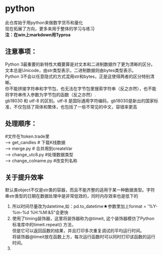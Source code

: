# python
此仓库始于用python来做数字货币和量化  
现在拓展了方向，更多来用于整体的学习与练习  
**注：在win上markdown用Typroa**

## 注意事项：
Python 3最重要的新特性大概要算是对文本和二进制数据作了更为清晰的区分。文本总是Unicode，由str类型表示，二进制数据则由bytes类型表示。  
Python 3不会以任意隐式的方式混用str和bytes，正是这使得两者的区分特别清晰。  
你不能拼接字符串和字节包，也无法在字节包里搜索字符串（反之亦然），也不能将字符串传入参数为字节包的函数（反之亦然）.  
gb18030 和 utf-8 的区别。utf-8 是国际通用字符编码，gb18030是新出的国家标准，不仅包括了简体和繁体，也包括了一些不常见的中文，容错率更高


## 处理顺序：
#文件在1token.trade里  
--> get_candles # 下载K线数据  
--> merge.py # 合并用到createVar  
--> change_utc8.py #处理数据类型  
--> change_colname.py #改变列名称  

## 关于提升效率
默认类object不仅是str类的容器，而且不能齐整的适用于某一种数据类型。字符串str类型的日期在数据处理中是非常低效的，同时内存效率也是低下的  
1. 所以时间尽量改为datetime,如：pd.to_datetime★参数里加上format = '%Y-%m-%d %H:%M:&S"会更快
2. 使用了timing装饰器，这里将装饰器称为@timeit, 这个装饰器模仿了Python标准库中的timeit.repeat() 方法，  
   但是它可以返回函数的结果，并且打印多次重复调试的平均运行时间。  
   将装饰器@timeit放在函数上方，每次运行函数时可以同时打印该函数的运行时间。  
3. 


